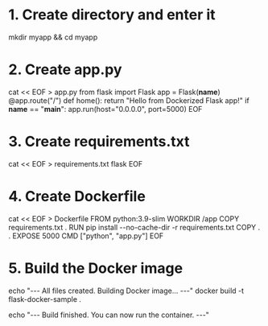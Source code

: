 # 1. Create directory and enter it
mkdir myapp && cd myapp

# 2. Create app.py
cat << EOF > app.py
from flask import Flask
app = Flask(__name__)
@app.route("/")
def home():
    return "Hello from Dockerized Flask app!"
if __name__ == "__main__":
    app.run(host="0.0.0.0", port=5000)
EOF

# 3. Create requirements.txt
cat << EOF > requirements.txt
flask
EOF

# 4. Create Dockerfile
cat << EOF > Dockerfile
FROM python:3.9-slim
WORKDIR /app
COPY requirements.txt .
RUN pip install --no-cache-dir -r requirements.txt
COPY . .
EXPOSE 5000
CMD ["python", "app.py"]
EOF

# 5. Build the Docker image
echo "--- All files created. Building Docker image... ---"
docker build -t flask-docker-sample .

echo "--- Build finished. You can now run the container. ---"
